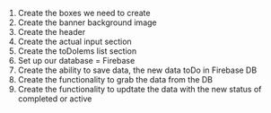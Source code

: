 1. Create the boxes we need to create
2. Create the banner background image
3. Create the header
4. Create the actual input section
5. Create the toDoIems list section
6. Set up our database = Firebase
7. Create the ability to save data, the new data toDo in Firebase DB
8. Create the functionality to grab the data from the DB
9. Create the functionality to updtate the data with the new status of completed or active